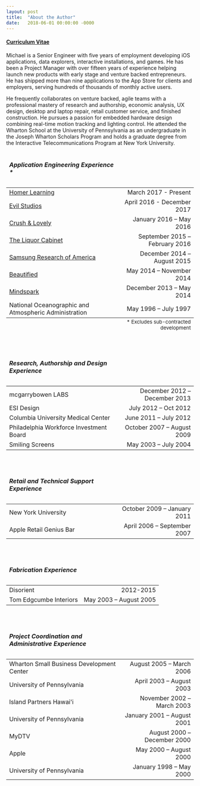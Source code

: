 ```yaml
---
layout: post
title:  "About the Author"
date:   2018-06-01 00:00:00 -0000
---
```


#### [Curriculum Vitae](http://secretatomics.com/curriculum_vitae.pdf)

Michael is a Senior Engineer with five years of employment developing iOS applications, data explorers, interactive installations, and games.  He has been a Project Manager with over fifteen years of experience helping launch new products with early stage and venture backed entrepreneurs.  He has shipped more than nine applications to the App Store for clients and employers, serving hundreds of thousands of monthly active users. 

He frequently collaborates on venture backed, agile teams with a professional mastery of research and authorship, economic analysis, UX design, desktop and laptop repair, retail customer service, and finished construction.  He pursues a passion for embedded hardware design combining real-time motion tracking and lighting control.  He attended the 
Wharton School at the University of Pennsylvania as an undergraduate in the Joseph Wharton Scholars Program and holds a graduate degree from the Interactive Telecommunications Program at New York University.

<table style="width:100%">
	<thead><tr><td><h5>Application Engineering Experience *</h5></td><td></td></tr></thead>
		<tr><td><a href="/professional_experience_0606018#homer-learning">Homer Learning</a></td><td align="right">March 2017 - Present</td></tr>
		<tr><td><a href="/professional_experience_0606018#evil-studios">Evil Studios</a></td><td align="right">April 2016 - December 2017</td></tr>
		<tr><td><a href="/professional_experience_0606018#crush-and-lovely">Crush & Lovely</a></td><td align="right">January 2016 – May 2016</td></tr>
		<tr><td><a href="/professional_experience_0606018#liquor-cabinet">The Liquor Cabinet</a></td><td align="right">September 2015 – February 2016</td></tr>
		<tr><td><a href="/professional_experience_0606018#samsung">Samsung Research of America</a></td><td align="right">December 2014 – August 2015</td></tr>
		<tr><td><a href="/professional_experience_0606018#beautified">Beautified</a></td><td align="right">May 2014 – November 2014</td></tr>
		<tr><td><a href="/professional_experience_0606018#mindspark">Mindspark</a></td><td align="right">December 2013 – May 2014</td></tr>
		<tr><td>National Oceanographic and Atmospheric Administration</td><td align="right">May 1996 – July 1997</td></tr>
		<tfoot><tr><td></td><td align="right"><sub>* Excludes sub-contracted development</sub></td></tr></tfoot>
</table>
<br>
<table style="width:100%">
	<thead><tr><td><h5>Research, Authorship and Design Experience</h5></td><td></td></tr></thead>
		<tr><td>mcgarrybowen LABS</td><td align="right">December 2012 – December 2013</td></tr>
		<tr><td>ESI Design</td><td align="right">July 2012 – Oct 2012</td></tr>
		<tr><td>Columbia University Medical Center</td><td align="right">June 2011 – July 2012</td></tr>
		<tr><td>Philadelphia Workforce Investment Board</td><td align="right">October 2007 – August 2009</td></tr>
		<tr><td>Smiling Screens</td><td align="right">May 2003 – July 2004</td></tr>
</table>
<br>
<table style="width:100%">
	<thead><tr><td><h5>Retail and Technical Support Experience</h5></td><td></td></tr></thead>
		<tr><td>New York University</td><td align="right">October 2009 – January 2011</td></tr>
		<tr><td>Apple Retail Genius Bar</td><td align="right">April 2006 – September 2007</td></tr>
</table>
<br>
<table style="width:100%">
	<thead><tr><td><h5>Fabrication Experience</h5></td><td></td></tr></thead>
		<tr><td>Disorient</td><td align="right">2012-2015</td></tr>
		<tr><td>Tom Edgcumbe Interiors</td><td align="right">May 2003 – August 2005</td></tr>
</table>
<br>
<table style="width:100%">
	<thead><tr><td><h5>Project Coordination and Administrative Experience</h5></td><td></td></tr></thead>
		<tr><td>Wharton Small Business Development Center</td><td align="right">August 2005 – March 2006</td></tr>
		<tr><td>University of Pennsylvania</td><td align="right">April 2003 – August 2003</td></tr>
		<tr><td>Island Partners Hawai'i</td><td align="right">November 2002 – March 2003</td></tr>
		<tr><td>University of Pennsylvania</td><td align="right">January 2001 – August 2001</td></tr>
		<tr><td>MyDTV</td><td align="right">August 2000 – December 2000</td></tr>
		<tr><td>Apple</td><td align="right">May 2000 – August 2000</td></tr>
		<tr><td>University of Pennsylvania</td><td align="right">January 1998 – May 2000</td></tr>
</table>